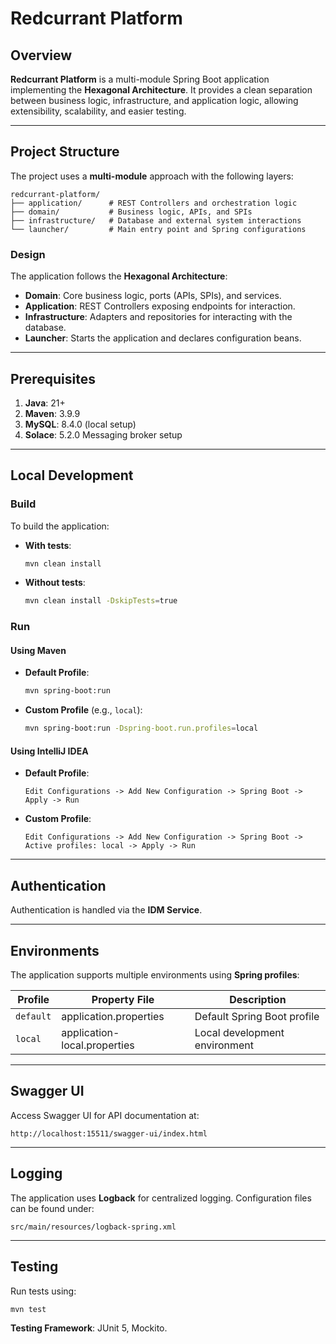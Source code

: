 # Redcurrant Platform

## Overview

**Redcurrant Platform** is a multi-module Spring Boot application implementing the **Hexagonal Architecture**. It
provides a clean separation between business logic, infrastructure, and application logic, allowing extensibility,
scalability, and easier testing.

---

## Project Structure

The project uses a **multi-module** approach with the following layers:

```
redcurrant-platform/
├── application/      # REST Controllers and orchestration logic
├── domain/           # Business logic, APIs, and SPIs
├── infrastructure/   # Database and external system interactions
└── launcher/         # Main entry point and Spring configurations
```

### Design

The application follows the **Hexagonal Architecture**:

- **Domain**: Core business logic, ports (APIs, SPIs), and services.
- **Application**: REST Controllers exposing endpoints for interaction.
- **Infrastructure**: Adapters and repositories for interacting with the database.
- **Launcher**: Starts the application and declares configuration beans.

---

## Prerequisites

1. **Java**: 21+
2. **Maven**: 3.9.9
3. **MySQL**: 8.4.0 (local setup)
4. **Solace**: 5.2.0 Messaging broker setup

---

## Local Development

### Build

To build the application:

- **With tests**:
  ```sh
  mvn clean install
  ```

- **Without tests**:
  ```sh
  mvn clean install -DskipTests=true
  ```

### Run

#### Using Maven

- **Default Profile**:
  ```sh
  mvn spring-boot:run
  ```

- **Custom Profile** (e.g., `local`):
  ```sh
  mvn spring-boot:run -Dspring-boot.run.profiles=local
  ```

#### Using IntelliJ IDEA

- **Default Profile**:
  ```
  Edit Configurations -> Add New Configuration -> Spring Boot -> Apply -> Run
  ```

- **Custom Profile**:
  ```
  Edit Configurations -> Add New Configuration -> Spring Boot -> Active profiles: local -> Apply -> Run
  ```

---

## Authentication

Authentication is handled via the **IDM Service**.

---

## Environments

The application supports multiple environments using **Spring profiles**:

| Profile   | Property File                | Description                   |
|-----------|------------------------------|-------------------------------|
| `default` | application.properties       | Default Spring Boot profile   |
| `local`   | application-local.properties | Local development environment |

---

## Swagger UI

Access Swagger UI for API documentation at:

```
http://localhost:15511/swagger-ui/index.html
```

---

## Logging

The application uses **Logback** for centralized logging. Configuration files can be found under:

```
src/main/resources/logback-spring.xml
```

---

## Testing

Run tests using:

```sh
mvn test
```

**Testing Framework**: JUnit 5, Mockito.
